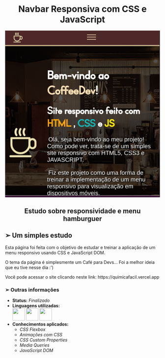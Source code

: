 <h1 align="center"> Navbar Responsiva com CSS e JavaScript </h1>

<img src="./imgs/site.png">

<h2 align="center">Estudo sobre responsividade e menu hamburguer</h2>

<h2> ➢ Um simples estudo </h2>
<p> 
  Esta página foi feita com o objetivo de estudar e treinar a aplicação
  de um menu responsivo usando CSS e JavaScript DOM.
</p>
<p> 
  O tema da página é simplesmente um Café para Devs... Foi a melhor ideia que
  eu tive nesse dia :')
</p>
<p>
  Você pode acessar o site clicando neste link: https://quimicafacil.vercel.app
</p>

<h3> ➢ Outras informações </h3>
<ul>
  <li> <strong>Status:</strong> <em>Finalizado</em>
  <li> <strong>Linguagens utilizadas:</strong> <br>
    <div style="display: inline-block;">
      <img src="https://cdn.jsdelivr.net/gh/devicons/devicon/icons/html5/html5-original.svg" width="40" height="40" />
      <img src="https://cdn.jsdelivr.net/gh/devicons/devicon/icons/css3/css3-original.svg" width="40" height="40" />
      <img src="https://cdn.jsdelivr.net/gh/devicons/devicon/icons/javascript/javascript-plain.svg" width="40" height="40"/>
    </div>
  <li> <strong>Conhecimentos aplicados:</strong>
  <ul>
    <li> <em>CSS Flexbox</em>
    <li> <em>Animações com CSS </em>
    <li> <em>CSS Custom Properties</em>
    <li> <em>Media Queries</em>
    <li> <em>JavaScript DOM</em>
  </ul>
</ul>
